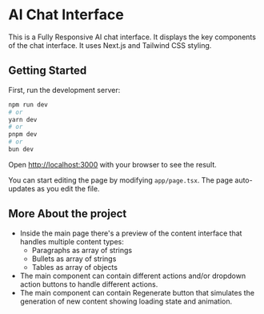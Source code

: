 # AI Chat Interface

This is a Fully Responsive AI chat interface. It displays the key components of the chat interface. It uses Next.js and Tailwind CSS styling.

## Getting Started

First, run the development server:

```bash
npm run dev
# or
yarn dev
# or
pnpm dev
# or
bun dev
```

Open [http://localhost:3000](http://localhost:3000) with your browser to see the result.

You can start editing the page by modifying `app/page.tsx`. The page auto-updates as you edit the file.

## More About the project

- Inside the main page there's a preview of the content interface that handles multiple content types:
  - Paragraphs as array of strings
  - Bullets as array of strings
  - Tables as array of objects
- The main component can contain different actions and/or dropdown action buttons to handle different actions.
- The main component can contain Regenerate button that simulates the generation of new content showing loading state and animation.
